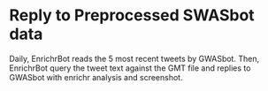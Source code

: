 # Reply to Preprocessed SWASbot data
 Daily, EnrichrBot reads the 5 most recent tweets by GWASbot.
 Then, EnrichrBot query the tweet text against the GMT file and replies to GWASbot with enrichr analysis and screenshot.
